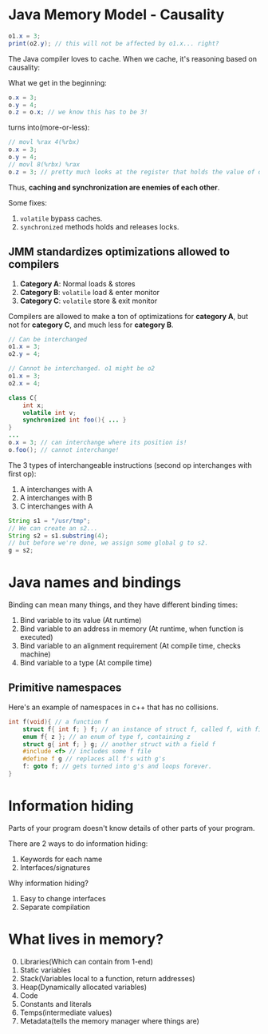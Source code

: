 # Java Memory Model - Causality

```java
o1.x = 3;
print(o2.y); // this will not be affected by o1.x... right?
```

The Java compiler loves to cache. When we cache, it's reasoning based on causality:

What we get in the beginning:
```java
o.x = 3;
o.y = 4;
o.z = o.x; // we know this has to be 3!
```

turns into(more-or-less):
```java
// movl %rax 4(%rbx)
o.x = 3;
o.y = 4;
// movl 8(%rbx) %rax
o.z = 3; // pretty much looks at the register that holds the value of o.x
```

Thus, **caching and synchronization are enemies of each other**. 

Some fixes:

1. `volatile` bypass caches.
2. `synchronized` methods holds and releases locks.

## JMM standardizes optimizations allowed to compilers

1. **Category A**: Normal loads & stores
2. **Category B**: `volatile` load & enter monitor
3. **Category C**: `volatile` store & exit monitor

Compilers are allowed to make a ton of optimizations for **category A**, 
but not for **category C**, and much less for **category B**.

```java
// Can be interchanged
o1.x = 3;
o2.y = 4;
```

```java
// Cannot be interchanged. o1 might be o2
o1.x = 3;
o2.x = 4;
```

```java
class C{
    int x;
    volatile int v;
    synchronized int foo(){ ... }
}
...
o.x = 3; // can interchange where its position is!
o.foo(); // cannot interchange!
```

The 3 types of interchangeable instructions (second op interchanges with first op):

1. A interchanges with A
2. A interchanges with B
3. C interchanges with A

```java
String s1 = "/usr/tmp";
// We can create an s2...
String s2 = s1.substring(4);
// but before we're done, we assign some global g to s2.
g = s2;
```

# Java names and bindings

Binding can mean many things, and they have different binding times:

1. Bind variable to its value (At runtime)
2. Bind variable to an address in memory (At runtime, when function is executed)
3. Bind variable to an alignment requirement (At compile time, checks machine)
4. Bind variable to a type (At compile time)

## Primitive namespaces

Here's an example of namespaces in c++ that has no collisions.

```c++
int f(void){ // a function f
    struct f{ int f; } f; // an instance of struct f, called f, with field f
    enum f{ z }; // an enum of type f, containing z
    struct g{ int f; } g; // another struct with a field f
    #include <f> // includes some f file
    #define f g // replaces all f's with g's
    f: goto f; // gets turned into g's and loops forever.
}
```

# Information hiding

Parts of your program doesn't know details of other parts of your program.

There are 2 ways to do information hiding:

1. Keywords for each name
2. Interfaces/signatures

Why information hiding?

1. Easy to change interfaces
2. Separate compilation

# What lives in memory?

0. Libraries(Which can contain from 1-end)
1. Static variables
2. Stack(Variables local to a function, return addresses)
3. Heap(Dynamically allocated variables)
4. Code
5. Constants and literals
6. Temps(intermediate values)
7. Metadata(tells the memory manager where things are)




